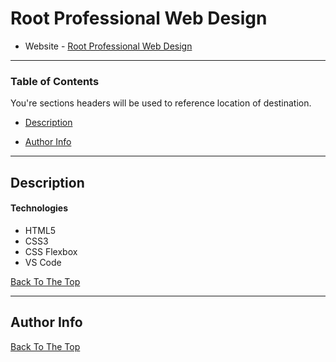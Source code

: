 # Root Professional Web Design


- Website - [Root Professional Web Design](https://mrtarikozturk.github.io/root-professional-web-design/)

<!-- ![Project Image](project-image-url) -->

<!-- > This is a ReadMe template to help save you time and effort. -->


---

### Table of Contents
You're sections headers will be used to reference location of destination.

- [Description](#description)
<!-- 
- [How To Use](#how-to-use)
- [References](#references)
- [License](#license) 
-->
- [Author Info](#author-info)

---

## Description



#### Technologies

- HTML5
- CSS3
- CSS Flexbox
- VS Code



[Back To The Top](#read-me-template)

---

## Author Info

<!-- 
- Twitter - [............](............)
- Website - [............](............) 
-->

[Back To The Top](#read-me-template)